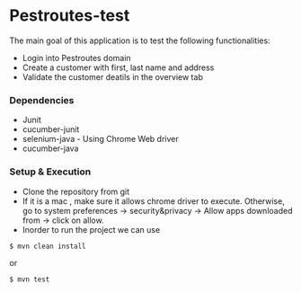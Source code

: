 # Pestroutes-test

The main goal of this application is to test the following functionalities:
  - Login into Pestroutes domain
  - Create a customer with first, last name and address
  - Validate the customer deatils in the overview tab

### Dependencies

* Junit
* cucumber-junit
* selenium-java - Using Chrome Web driver
* cucumber-java

### Setup & Execution

* Clone the repository from git
* If it is a mac , make sure it allows chrome driver to execute. Otherwise, 
go to system preferences -> security&privacy -> Allow apps downloaded from -> click on allow.
* Inorder to run the project we can use
```sh
$ mvn clean install
```
or
```sh
$ mvn test
```
